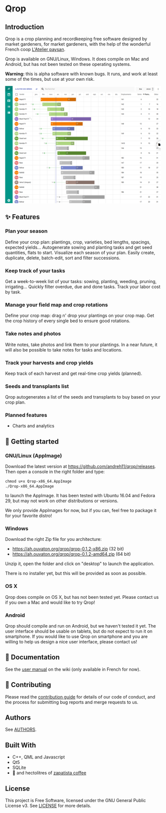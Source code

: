 # Qrop

## Introduction

Qrop is a crop planning and recordkeeping free software designed by market
gardeners, for market gardeners, with the help of the wonderful French coop
[L'Atelier paysan](https://latelierpaysan.org).

Qrop is available on GNU/Linux, Windows. It does compile on Mac and Android,
but has not been tested on these operating systems.

**Warning:** this is alpha software with known bugs. It runs, and work at least
some of the times, but use at your own risk.

![Screenshot of Qrop](qrop.png)

## ✨ Features

### Plan your season

Define your crop plan: plantings, crop, varieties, bed lengths, spacings,
expected yields... Autogenerate sowing and planting tasks and get seed
quantities, flats to start. Visualize each season of your plan. Easily create,
duplicate, delete, batch-edit, sort and filter successions.

### Keep track of your tasks

Get a week-to-week list of your tasks: sowing, planting, weeding, pruning,
irrigating... Quickly filter overdue, due and done tasks. Track your labor cost
by task.

### Manage your field map and crop rotations

Define your crop map: drag n' drop your plantings on your crop map. Get the crop
history of every single bed to ensure good rotations.

### Take notes and photos

Write notes, take photos and link them to your plantings. In a near future, it
will also be possible to take notes for tasks and locations.

### Track your harvests and crop yields

Keep track of each harvest and get real-time crop yields (planned).

### Seeds and transplants list

Qrop autogenerates a list of the seeds and transplants to buy based on your crop
plan.

### Planned features

 - Charts and analytics

## 🚀 Getting started

### GNU/Linux (AppImage)

Download the latest version at https://github.com/andreh11/qrop/releases. Then
open a console in the right folder and type:

```shell
chmod u+x Qrop-x86_64.AppImage
./Qrop-x86_64.AppImage
```

to launch the AppImage. It has been tested with Ubuntu 16.04 and Fedora 29, but
may not work on other distributions or versions.

We only provide AppImages for now, but if you can, feel free to package it for
your favorite distro!

### Windows

Download the right Zip file for you architecture:

 - https://ah.ouvaton.org/qrop/qrop-0.1.2-x86.zip (32 bit)
 - https://ah.ouvaton.org/qrop/qrop-0.1.2-amd64.zip (64 bit)

Unzip it, open the folder and click on "desktop" to launch the application.

There is no installer yet, but this will be provided as soon as possible.

### OS X

Qrop does compile on OS X, but has not been tested yet. Please contact us if you
own a Mac and would like to try Qrop!

### Android

Qrop should compile and run on Android, but we haven't tested it yet. The user
interface should be usable on tablets, but do not expect to run it on
smartphone. If you would like to use Qrop on smartphone and you are willing to
help us design a nice user interface, please contact us!

## 📖 Documentation

See the [user manual](https://framagit.org/ah/qrop/wikis/userguide-fr) on the
wiki (only available in French for now).

## 🙌 Contributing

Please read the [contribution guide](CONTRIBUTING.md) for details of our code of
conduct, and the process for submitting bug reports and merge requests to us.

## Authors

See [AUTHORS](AUTHORS.md).

## Built With

* C++, QML and Javascript
* Qt5
* SQLite
* 🖤 and hectolitres of
  [zapatista coffee](https://en.wikipedia.org/wiki/Zapatista_coffee_cooperatives)

## License

This project is Free Software, licensed under the GNU General Public License v3. See
[LICENSE](LICENSE) for more details.
